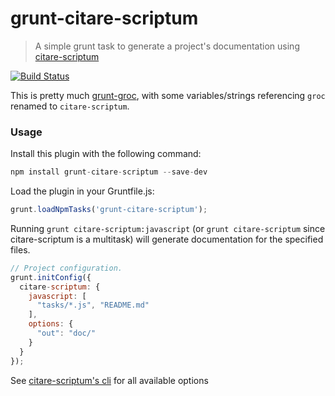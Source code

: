 grunt-citare-scriptum
================

> A simple grunt task to generate a project's documentation using [citare-scriptum](http://druide.github.io/citare-scriptum/)

[![Build Status](https://travis-ci.org/naganowl/grunt-citare-scriptum.png?branch=master)](https://travis-ci.org/naganowl/grunt-citare-scriptum)

This is pretty much [grunt-groc](https://github.com/jdcataldo/grunt-groc), with some variables/strings referencing `groc` renamed to `citare-scriptum`.

### Usage
Install this plugin with the following command:

```js
npm install grunt-citare-scriptum --save-dev
```

Load the plugin in your Gruntfile.js:

```js
grunt.loadNpmTasks('grunt-citare-scriptum');
```

Running `grunt citare-scriptum:javascript` (or `grunt citare-scriptum` since citare-scriptum is a multitask) will generate documentation for the specified files.

```js
// Project configuration.
grunt.initConfig({
  citare-scriptum: {
    javascript: [
      "tasks/*.js", "README.md"
    ],
    options: {
      "out": "doc/"
    }
  }
});
```

See [citare-scriptum's cli](http://druide.github.io/citare-scriptum/lib/cli.html) for all available options
